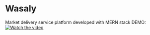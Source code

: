 # Wasaly
Market delivery service platform developed with MERN stack
DEMO:
[![Watch the video](https://img.youtube.com/vi/T-D1KVIuvjA/maxresdefault.jpg)](https://www.youtube.com/watch?v=mosT4-2DlN0&t)
